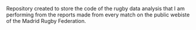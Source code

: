 Repository created to store the code of the rugby data analysis that I am performing from the reports made from every match on the public webiste of the Madrid Rugby Federation. 

